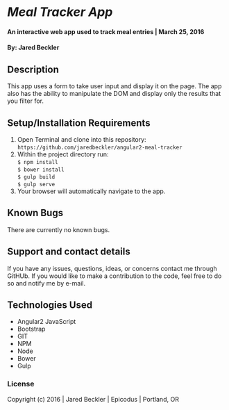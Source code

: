 # _Meal Tracker App_

#### An interactive web app used to track meal entries | March 25, 2016

#### By: Jared Beckler

## Description

This app uses a form to take user input and display it on the page. The app also has the ability to manipulate the DOM and display only the results that you filter for.

## Setup/Installation Requirements

1. Open Terminal and clone into this repository: ```https://github.com/jaredbeckler/angular2-meal-tracker```
2. Within the project directory run:<br>
       ```$ npm install ```<br>
       ```$ bower install ```<br>
       ```$ gulp build ```<br>
       ```$ gulp serve ```<br>
3. Your browser will automatically navigate to the app.

## Known Bugs

There are currently no known bugs.

## Support and contact details

If you have any issues, questions, ideas, or concerns contact me through GitHUb. If you would like to make a contribution to the code, feel free to do so and notify me by e-mail.

## Technologies Used

* Angular2 JavaScript
* Bootstrap
* GIT
* NPM
* Node
* Bower
* Gulp


### License

Copyright (c) 2016  |  Jared Beckler  |  Epicodus  |  Portland, OR
